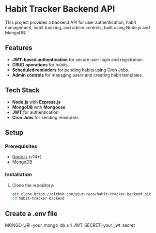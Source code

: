 # Habit Tracker Backend API

This project provides a backend API for user authentication, habit management, habit tracking, and admin controls, built using Node.js and MongoDB.

## Features

- **JWT-based authentication** for secure user login and registration.
- **CRUD operations** for habits.
- **Scheduled reminders** for pending habits using Cron Jobs.
- **Admin controls** for managing users and creating habit templates.

## Tech Stack

- **Node.js** with **Express.js**
- **MongoDB** with **Mongoose**
- **JWT** for authentication
- **Cron Jobs** for sending reminders

## Setup

### Prerequisites

- [Node.js](https://nodejs.org/) (v14+)
- [MongoDB](https://www.mongodb.com/)

### Installation

1. Clone the repository:
   ```bash
   git clone https://github.com/your-repo/habit-tracker-backend.git
   cd habit-tracker-backend

## Create a .env file

MONGO_URI=your_mongo_db_uri
JWT_SECRET=your_jwt_secret

